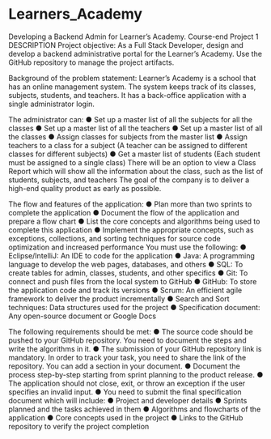 # Learners_Academy

Developing a Backend Admin for Learner’s Academy.
Course-end Project 1
DESCRIPTION
Project objective: 
As a Full Stack Developer, design and develop a backend administrative portal for the Learner’s Academy. Use the GitHub repository to manage the project artifacts. 
 
Background of the problem statement:
Learner’s Academy is a school that has an online management system. The system keeps track of its classes, subjects, students, and teachers. It has a back-office application with a single administrator login.
 
The administrator can:
● Set up a master list of all the subjects for all the classes
● Set up a master list of all the teachers
● Set up a master list of all the classes
● Assign classes for subjects from the master list
● Assign teachers to a class for a subject (A teacher can be assigned to different classes for different subjects)
● Get a master list of students (Each student must be assigned to a single class)
There will be an option to view a Class Report which will show all the information about the class, such as the list of students, subjects, and teachers
The goal of the company is to deliver a high-end quality product as early as possible. 
 
The flow and features of the application: 
● Plan more than two sprints to complete the application
● Document the flow of the application and prepare a flow chart 
● List the core concepts and algorithms being used to complete this application
● Implement the appropriate concepts, such as exceptions, collections, and sorting techniques for source code optimization and increased performance 
You must use the following: 
● Eclipse/IntelliJ: An IDE to code for the application 
● Java: A programming language to develop the web pages, databases, and others
● SQL: To create tables for admin, classes, students, and other specifics
● Git: To connect and push files from the local system to GitHub 
● GitHub: To store the application code and track its versions 
● Scrum: An efficient agile framework to deliver the product incrementally 
● Search and Sort techniques: Data structures used for the project 
● Specification document: Any open-source document or Google Docs 
 
The following requirements should be met: 
● The source code should be pushed to your GitHub repository. You need to document the steps and write the algorithms in it.
● The submission of your GitHub repository link is mandatory. In order to track your task, you need to share the link of the repository. You can add a section in your document. 
● Document the process step-by-step starting from sprint planning to the product release. 
● The application should not close, exit, or throw an exception if the user specifies an invalid input.
● You need to submit the final specification document which will include: 
● Project and developer details 
● Sprints planned and the tasks achieved in them 
● Algorithms and flowcharts of the application 
● Core concepts used in the project 
● Links to the GitHub repository to verify the project completion

